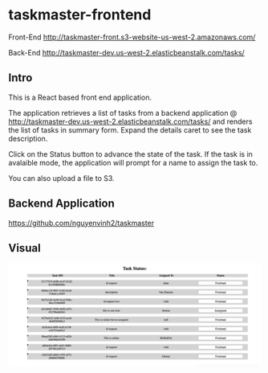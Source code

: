 # taskmaster-frontend

Front-End
http://taskmaster-front.s3-website-us-west-2.amazonaws.com/

Back-End
http://taskmaster-dev.us-west-2.elasticbeanstalk.com/tasks/

## Intro

This is a React based front end application.

The application retrieves a list of tasks from a backend application @
http://taskmaster-dev.us-west-2.elasticbeanstalk.com/tasks/ and renders the list of tasks
in summary form. Expand the details caret to see the task description.

Click on the Status button to advance the state of the task. If the task is in avalaible mode,
the application will prompt for a name to assign the task to.

You can also upload a file to S3.

## Backend Application

https://github.com/nguyenvinh2/taskmaster


## Visual
![Screenshot](./images/taskmaster.png)